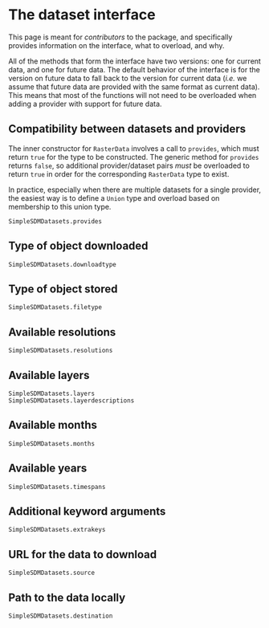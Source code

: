 # The dataset interface

This page is meant for *contributors* to the package, and specifically provides
information on the interface, what to overload, and why.

All of the methods that form the interface have two versions: one for current
data, and one for future data. The default behavior of the interface is for the
version on future data to fall back to the version for current data (*i.e.* we
assume that future data are provided with the same format as current data). This
means that most of the functions will not need to be overloaded when adding a
provider with support for future data.

## Compatibility between datasets and providers

The inner constructor for `RasterData` involves a call to `provides`, which must
return `true` for the type to be constructed. The generic method for `provides`
returns `false`, so additional provider/dataset pairs *must* be overloaded to
return `true` in order for the corresponding `RasterData` type to exist.

In practice, especially when there are multiple datasets for a single provider,
the easiest way is to define a `Union` type and overload based on membership to
this union type.

```@docs
SimpleSDMDatasets.provides
```

## Type of object downloaded

```@docs
SimpleSDMDatasets.downloadtype
```

## Type of object stored

```@docs
SimpleSDMDatasets.filetype
```

## Available resolutions

```@docs
SimpleSDMDatasets.resolutions
```

## Available layers

```@docs
SimpleSDMDatasets.layers
SimpleSDMDatasets.layerdescriptions
```

## Available months

```@docs
SimpleSDMDatasets.months
```

## Available years

```@docs
SimpleSDMDatasets.timespans
```

## Additional keyword arguments

```@docs
SimpleSDMDatasets.extrakeys
```

## URL for the data to download

```@docs
SimpleSDMDatasets.source
```

## Path to the data locally

```@docs
SimpleSDMDatasets.destination
```